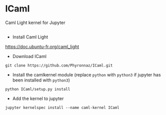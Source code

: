 # ICaml
Caml Light kernel for Jupyter

## 
* Install Caml Light

https://doc.ubuntu-fr.org/caml_light

* Download ICaml
```
git clone https://github.com/Phyronnaz/ICaml.git
```

* Install the camlkernel module (replace ```python``` with ```python3``` if jupyter has been installed with ```python3```)
```
python ICaml/setup.py install
```

* Add the kernel to jupyter
```
jupyter kernelspec install --name caml-kernel ICaml
```
